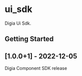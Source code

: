
# ui_sdk

Digia Ui Sdk.

## Getting Started

## [1.0.0+1] - 2022-12-05
Digia Component SDK release 

